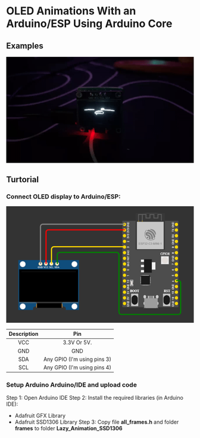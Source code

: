 # OLED Animations With an Arduino/ESP Using Arduino Core
## Examples
![Demo](https://raw.githubusercontent.com/Pen5w5gu/Lazy_Animation_ESP32/master/demo/demo.gif)

## Turtorial

### Connect OLED display to Arduino/ESP:

![Diagram](https://raw.githubusercontent.com/Pen5w5gu/Lazy_Animation_ESP32/master/demo/Diagram.png)

| Description   |      Pin      |
| :-----------: | :-----------: |
|VCC  					| 3.3V Or 5V.   |
|GND  				  | GND           |
|SDA  					| Any GPIO (I'm using pins 3)     |
|SCL  				  | Any GPIO (I'm using pins 4)          |

### Setup Arduino Arduino/IDE and upload code
  Step 1: Open Arduino IDE
  Step 2: Install the required libraries (in Arduino IDE):
  - Adafruit GFX Library
  - Adafruit SSD1306 Library
  Step 3: Copy file **all_frames.h** and folder **frames** to folder **Lazy_Animation_SSD1306**
  
